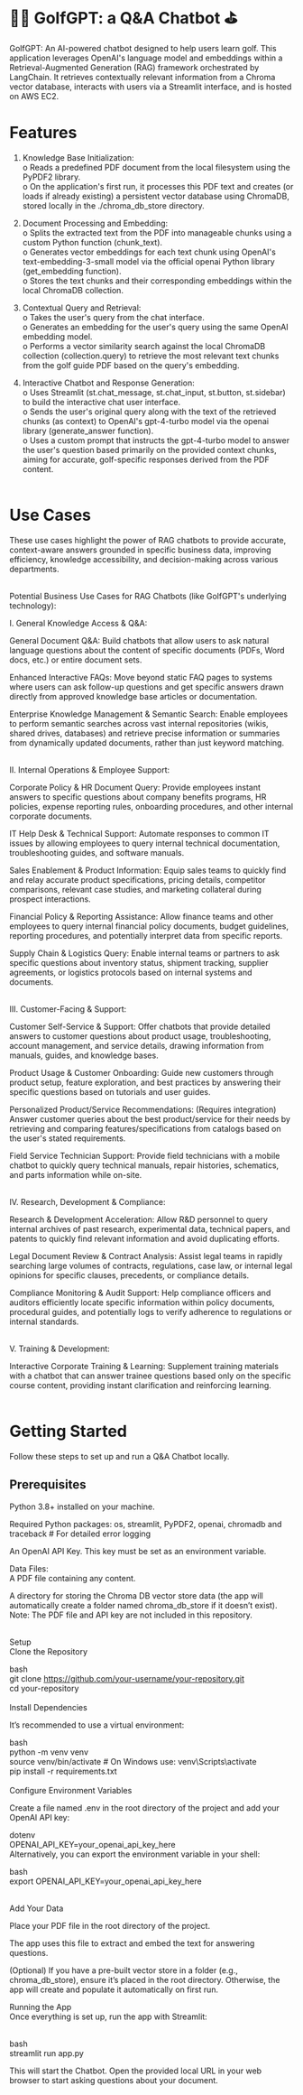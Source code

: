 

# 🏌️‍♂️ GolfGPT: a Q&A Chatbot ⛳

GolfGPT: An AI-powered chatbot designed to help users learn golf. This application leverages OpenAI's language model and embeddings within a Retrieval-Augmented Generation (RAG) framework orchestrated by LangChain. It retrieves contextually relevant information from a Chroma vector database, interacts with users via a Streamlit interface, and is hosted on AWS EC2.

<h1>Features</h1>
  

1. Knowledge Base Initialization: <br>
o	Reads a predefined PDF document from the local filesystem using the PyPDF2 library.<br>
o	On the application's first run, it processes this PDF text and creates (or loads if already existing) a persistent vector database using ChromaDB, stored locally in the ./chroma_db_store directory.<br>

2. Document Processing and Embedding:<br>
o	Splits the extracted text from the PDF into manageable chunks using a custom Python function (chunk_text).<br>
o	Generates vector embeddings for each text chunk using OpenAI's text-embedding-3-small model via the official openai Python library (get_embedding function).<br>
o	Stores the text chunks and their corresponding embeddings within the local ChromaDB collection.<br>

3.  Contextual Query and Retrieval:<br>
o	Takes the user's query from the chat interface.<br>
o	Generates an embedding for the user's query using the same OpenAI embedding model.<br>
o	Performs a vector similarity search against the local ChromaDB collection (collection.query) to retrieve the most relevant text chunks from the golf guide PDF based on the query's embedding.<br>

4. Interactive Chatbot and Response Generation:<br>
o	Uses Streamlit (st.chat_message, st.chat_input, st.button, st.sidebar) to build the interactive chat user interface.<br>
o	Sends the user's original query along with the text of the retrieved chunks (as context) to OpenAI's gpt-4-turbo model via the openai library (generate_answer function).<br>
o	Uses a custom prompt that instructs the gpt-4-turbo model to answer the user's question based primarily on the provided context chunks, aiming for accurate, golf-specific responses derived from the PDF content.<br><br>


<h1>Use Cases</h1>
These use cases highlight the power of RAG chatbots to provide accurate, context-aware answers grounded in specific business data, improving efficiency, knowledge accessibility, and decision-making across various departments.<br><br>

Potential Business Use Cases for RAG Chatbots (like GolfGPT's underlying technology):

I. General Knowledge Access & Q&A:

General Document Q&A: Build chatbots that allow users to ask natural language questions about the content of specific documents (PDFs, Word docs, etc.) or entire document sets.

Enhanced Interactive FAQs: Move beyond static FAQ pages to systems where users can ask follow-up questions and get specific answers drawn directly from approved knowledge base articles or documentation.

Enterprise Knowledge Management & Semantic Search: Enable employees to perform semantic searches across vast internal repositories (wikis, shared drives, databases) and retrieve precise information or summaries from dynamically updated documents, rather than just keyword matching.

<br>
II. Internal Operations & Employee Support:

Corporate Policy & HR Document Query: Provide employees instant answers to specific questions about company benefits programs, HR policies, expense reporting rules, onboarding procedures, and other internal corporate documents.

IT Help Desk & Technical Support: Automate responses to common IT issues by allowing employees to query internal technical documentation, troubleshooting guides, and software manuals.

Sales Enablement & Product Information: Equip sales teams to quickly find and relay accurate product specifications, pricing details, competitor comparisons, relevant case studies, and marketing collateral during prospect interactions.

Financial Policy & Reporting Assistance: Allow finance teams and other employees to query internal financial policy documents, budget guidelines, reporting procedures, and potentially interpret data from specific reports.

Supply Chain & Logistics Query: Enable internal teams or partners to ask specific questions about inventory status, shipment tracking, supplier agreements, or logistics protocols based on internal systems and documents.

<br>
III. Customer-Facing & Support:

Customer Self-Service & Support: Offer chatbots that provide detailed answers to customer questions about product usage, troubleshooting, account management, and service details, drawing information from manuals, guides, and knowledge bases.

Product Usage & Customer Onboarding: Guide new customers through product setup, feature exploration, and best practices by answering their specific questions based on tutorials and user guides.

Personalized Product/Service Recommendations: (Requires integration) Answer customer queries about the best product/service for their needs by retrieving and comparing features/specifications from catalogs based on the user's stated requirements.

Field Service Technician Support: Provide field technicians with a mobile chatbot to quickly query technical manuals, repair histories, schematics, and parts information while on-site.

<br>
IV. Research, Development & Compliance:

Research & Development Acceleration: Allow R&D personnel to query internal archives of past research, experimental data, technical papers, and patents to quickly find relevant information and avoid duplicating efforts.

Legal Document Review & Contract Analysis: Assist legal teams in rapidly searching large volumes of contracts, regulations, case law, or internal legal opinions for specific clauses, precedents, or compliance details.

Compliance Monitoring & Audit Support: Help compliance officers and auditors efficiently locate specific information within policy documents, procedural guides, and potentially logs to verify adherence to regulations or internal standards.

<br>
V. Training & Development:

Interactive Corporate Training & Learning: Supplement training materials with a chatbot that can answer trainee questions based only on the specific course content, providing instant clarification and reinforcing learning.
<br>
<br>
<h1>Getting Started</h1>

Follow these steps to set up and run a Q&A Chatbot locally.

<h2>Prerequisites</h2>
Python 3.8+ installed on your machine.

Required Python packages: os, streamlit, PyPDF2, openai, chromadb and traceback # For detailed error logging

An OpenAI API Key. This key must be set as an environment variable.


Data Files:<br>
A PDF file containing any content.

A directory for storing the Chroma DB vector store data (the app will automatically create a folder named chroma_db_store if it doesn’t exist).
Note: The PDF file and API key are not included in this repository.

<br>
Setup <br>
Clone the Repository

bash <br>
git clone https://github.com/your-username/your-repository.git <br>
cd your-repository<br>
<br>
Install Dependencies

It’s recommended to use a virtual environment:

bash <br>
python -m venv venv <br>
source venv/bin/activate  # On Windows use: venv\Scripts\activate <br>
pip install -r requirements.txt <br> 
<br>
Configure Environment Variables <br>

Create a file named .env in the root directory of the project and add your OpenAI API key: <br>

dotenv <br>
OPENAI_API_KEY=your_openai_api_key_here<br>
Alternatively, you can export the environment variable in your shell:

bash <br>
export OPENAI_API_KEY=your_openai_api_key_here <br>

<br>
Add Your Data <br>

Place your PDF file in the root directory of the project.<br>

The app uses this file to extract and embed the text for answering questions.

(Optional) If you have a pre-built vector store in a folder (e.g., chroma_db_store), ensure it’s placed in the root directory. Otherwise, the app will create and populate it automatically on first run.
<br>

Running the App <br>
Once everything is set up, run the app with Streamlit:

<br>
bash <br>
streamlit run app.py

This will start the Chatbot. Open the provided local URL in your web browser to start asking questions about your document.

